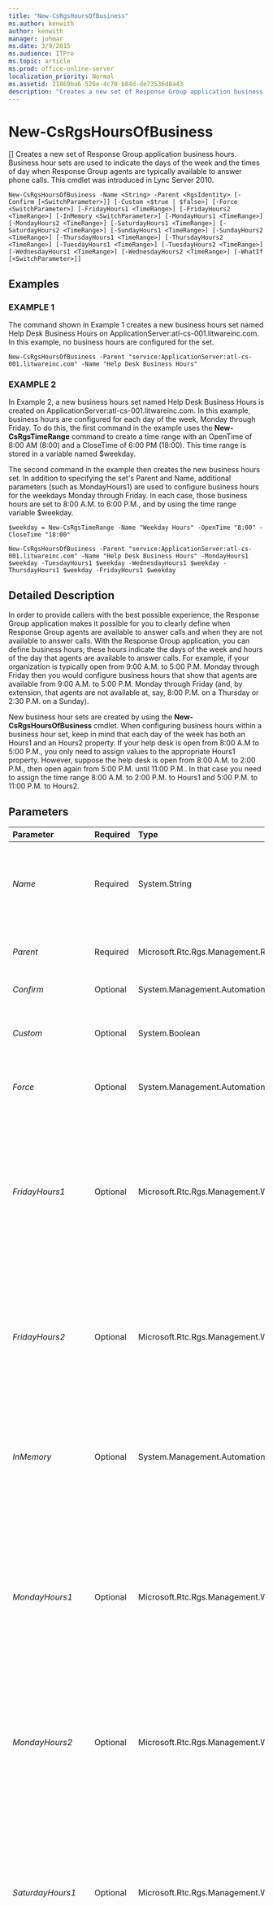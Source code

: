 ```yaml
---
title: "New-CsRgsHoursOfBusiness"
ms.author: kenwith
author: kenwith
manager: johmar
ms.date: 3/9/2015
ms.audience: ITPro
ms.topic: article
ms.prod: office-online-server
localization_priority: Normal
ms.assetid: 21869ba6-526e-4c70-b84d-de73536d8a43
description: "Creates a new set of Response Group application business hours. Business hour sets are used to indicate the days of the week and the times of day when Response Group agents are typically available to answer phone calls. This cmdlet was introduced in Lync Server 2010."
---
```


# New-CsRgsHoursOfBusiness
[]
Creates a new set of Response Group application business hours. Business hour sets are used to indicate the days of the week and the times of day when Response Group agents are typically available to answer phone calls. This cmdlet was introduced in Lync Server 2010.
  
```
New-CsRgsHoursOfBusiness -Name <String> -Parent <RgsIdentity> [-Confirm [<SwitchParameter>]] [-Custom <$true | $false>] [-Force <SwitchParameter>] [-FridayHours1 <TimeRange>] [-FridayHours2 <TimeRange>] [-InMemory <SwitchParameter>] [-MondayHours1 <TimeRange>] [-MondayHours2 <TimeRange>] [-SaturdayHours1 <TimeRange>] [-SaturdayHours2 <TimeRange>] [-SundayHours1 <TimeRange>] [-SundayHours2 <TimeRange>] [-ThursdayHours1 <TimeRange>] [-ThursdayHours2 <TimeRange>] [-TuesdayHours1 <TimeRange>] [-TuesdayHours2 <TimeRange>] [-WednesdayHours1 <TimeRange>] [-WednesdayHours2 <TimeRange>] [-WhatIf [<SwitchParameter>]]
```

## Examples

### EXAMPLE 1

The command shown in Example 1 creates a new business hours set named Help Desk Business Hours on ApplicationServer:atl-cs-001.litwareinc.com. In this example, no business hours are configured for the set.
  
```
New-CsRgsHoursOfBusiness -Parent "service:ApplicationServer:atl-cs-001.litwareinc.com" -Name "Help Desk Business Hours" 
```

### EXAMPLE 2

In Example 2, a new business hours set named Help Desk Business Hours is created on ApplicationServer:atl-cs-001.litwareinc.com. In this example, business hours are configured for each day of the week, Monday through Friday. To do this, the first command in the example uses the **New-CsRgsTimeRange** command to create a time range with an OpenTime of 8:00 AM (8:00) and a CloseTime of 6:00 PM (18:00). This time range is stored in a variable named $weekday.
  
The second command in the example then creates the new business hours set. In addition to specifying the set's Parent and Name, additional parameters (such as MondayHours1) are used to configure business hours for the weekdays Monday through Friday. In each case, those business hours are set to 8:00 A.M. to 6:00 P.M., and by using the time range variable $weekday.
  
```
$weekday = New-CsRgsTimeRange -Name "Weekday Hours" -OpenTime "8:00" -CloseTime "18:00" 

New-CsRgsHoursOfBusiness -Parent "service:ApplicationServer:atl-cs-001.litwareinc.com" -Name "Help Desk Business Hours" -MondayHours1 $weekday -TuesdayHours1 $weekday -WednesdayHours1 $weekday -ThursdayHours1 $weekday -FridayHours1 $weekday
```

## Detailed Description

In order to provide callers with the best possible experience, the Response Group application makes it possible for you to clearly define when Response Group agents are available to answer calls and when they are not available to answer calls. With the Response Group application, you can define business hours; these hours indicate the days of the week and hours of the day that agents are available to answer calls. For example, if your organization is typically open from 9:00 A.M. to 5:00 P.M. Monday through Friday then you would configure business hours that show that agents are available from 9:00 A.M. to 5:00 P.M. Monday through Friday (and, by extension, that agents are not available at, say, 8:00 P.M. on a Thursday or 2:30 P.M. on a Sunday).
  
New business hour sets are created by using the **New-CsRgsHoursOfBusiness** cmdlet. When configuring business hours within a business hour set, keep in mind that each day of the week has both an Hours1 and an Hours2 property. If your help desk is open from 8:00 A.M to 5:00 P.M., you only need to assign values to the appropriate Hours1 property. However, suppose the help desk is open from 8:00 A.M. to 2:00 P.M., then open again from 5:00 P.M. until 11:00 P.M.. In that case you need to assign the time range 8:00 A.M. to 2:00 P.M. to Hours1 and 5:00 P.M. to 11:00 P.M. to Hours2.
  
## Parameters

|**Parameter**|**Required**|**Type**|**Description**|
|:-----|:-----|:-----|:-----|
| _Name_ <br/> |Required  <br/> |System.String  <br/> |Unique name to be assigned to the business hours set. The combination of the Parent property and the Name property enables you to uniquely identify business hour sets without having to refer to the collection's globally unique identifier (GUID).  <br/> |
| _Parent_ <br/> |Required  <br/> |Microsoft.Rtc.Rgs.Management.RgsIdentity  <br/> |Service where the new business hours set will be hosted. For example:  `-Parent "service:ApplicationServer:atl-cs-001.litwareinc.com"`.  <br/> |
| _Confirm_ <br/> |Optional  <br/> |System.Management.Automation.SwitchParameter  <br/> |Prompts you for confirmation before executing the command.  <br/> |
| _Custom_ <br/> |Optional  <br/> |System.Boolean  <br/> |If set to True, the business hours can only be used by the specified workflow. If set to False (the default value) the business hours can be shared among multiple workflows.  <br/> |
| _Force_ <br/> |Optional  <br/> |System.Management.Automation.SwitchParameter  <br/> |Suppresses the display of any non-fatal error message that might occur when running the command.  <br/> |
| _FridayHours1_ <br/> |Optional  <br/> |Microsoft.Rtc.Rgs.Management.WritableSettings.TimeRange  <br/> |First set of opening and closing times for Friday. If your organization is open from, say, 9:00 A.M. to 5:00 P.M. every Friday then you will only need to configure a single time range. However, if your organization is open from 8:00 A.M. to noon, closes for an hour lunch, then is open again from 1:00 P.M. to 5:00 P.M., you will need to create two time ranges for Friday.  <br/> If your organization is closed on Fridays, then do not configure a value for either FridayHours1 or FridayHours2.  <br/> |
| _FridayHours2_ <br/> |Optional  <br/> |Microsoft.Rtc.Rgs.Management.WritableSettings.TimeRange  <br/> |Second set of opening and closing times for Friday. If your organization is open from, say, 9:00 A.M. to 5:00 P.M. every Friday then you will only need to configure a single time range. However, if your organization is open from 8:00 A.M. to noon, closes for an hour lunch, then is open again from 1:00 P.M. to 5:00 P.M., you will need to create two time ranges for Friday.  <br/> |
| _InMemory_ <br/> |Optional  <br/> |System.Management.Automation.SwitchParameter  <br/> |Creates an object reference without actually committing the object as a permanent change. If you assign the output of this cmdlet called with this parameter to a variable, you can make changes to the properties of the object reference and then commit those changes by calling this cmdlet's matching **Set-\<cmdlet\>**. <br/> |
| _MondayHours1_ <br/> |Optional  <br/> |Microsoft.Rtc.Rgs.Management.WritableSettings.TimeRange  <br/> |First set of opening and closing times for Monday. If your organization is open from, say, 9:00 A.M. to 5:00 P.M. every Monday then you will only need to configure a single time range. However, if your organization is open from 8:00 A.M. to noon, closes for an hour lunch, then is open again from 1:00 P.M. to 5:00 P.M., you will need to create two time ranges for Monday.  <br/> If your organization is closed on Mondays, then do not configure a value for either MondayHours1 or MondayHours2.  <br/> |
| _MondayHours2_ <br/> |Optional  <br/> |Microsoft.Rtc.Rgs.Management.WritableSettings.TimeRange  <br/> |Second set of opening and closing times for Monday. If your organization is open from, say, 9:00 A.M. to 5:00 P.M. every Monday then you will only need to configure a single time range. However, if your organization is open from 8:00 A.M. to noon, closes for an hour lunch, then is open again from 1:00 P.M. to 5:00 P.M. you will need to create two time ranges for Monday.  <br/> |
| _SaturdayHours1_ <br/> |Optional  <br/> |Microsoft.Rtc.Rgs.Management.WritableSettings.TimeRange  <br/> |First set of opening and closing times for Saturday. If your organization is open from, say, 9:00 A.M. to 5:00 P.M. every Saturday then you will only need to configure a single time range. However, if your organization is open from 8:00 A.M. to noon, closes for an hour lunch, then is open again from 1:00 P.M. to 5:00 P.M., you will need to create two time ranges for Saturday.  <br/> If your organization is closed on Saturdays, then do not configure a value for either SaturdayHours1 or SaturdayHours2.  <br/> |
| _SaturdayHours2_ <br/> |Optional  <br/> |Microsoft.Rtc.Rgs.Management.WritableSettings.TimeRange  <br/> |Second set of opening and closing times for Saturday. If your organization is open from, say, 9:00 A.M. to 5:00 P.M. every Saturday then you will only need to configure a single time range. However, if your organization is open from 8:00 A.M. to noon, closes for an hour lunch, then is open again from 1:00 P.M. to 5:00 P.M., you will need to create two time ranges for Saturday.  <br/> |
| _SundayHours1_ <br/> |Optional  <br/> |Microsoft.Rtc.Rgs.Management.WritableSettings.TimeRange  <br/> |First set of opening and closing times for Sunday. If your organization is open from, say, 9:00 A.M. to 5:00 P.M. every Sunday then you will only need to configure a single time range. However, if your organization is open from 8:00 AM to noon, closes for an hour lunch, then is open again from 1:00 P.M. to 5:00 P.M., you will need to create two time ranges for Sunday.  <br/> If your organization is closed on Sundays, then do not configure a value for either SundayHours1 or SundayHours2.  <br/> |
| _SundayHours2_ <br/> |Optional  <br/> |Microsoft.Rtc.Rgs.Management.WritableSettings.TimeRange  <br/> |Second set of opening and closing times for Sunday. If your organization is open from, say, 9:00 A.M. to 5:00 P.M. every Sunday then you will only need to configure a single time range. However, if your organization is open from 8:00 A.M. to noon, closes for an hour lunch, then is open again from 1:00 P.M. to 5:00 P.M. you will need to create two time ranges for Sunday.  <br/> |
| _ThursdayHours1_ <br/> |Optional  <br/> |Microsoft.Rtc.Rgs.Management.WritableSettings.TimeRange  <br/> |First set of opening and closing times for Thursday. If your organization is open from, say, 9:00 A.M. to 5:00 P.M. every Thursday then you will only need to configure a single time range. However, if your organization is open from 8:00 A.M. to noon, closes for an hour lunch, then is open again from 1:00 P.M. to 5:00 P.M., you will need to create two time ranges for Thursday.  <br/> If your organization is closed on Thursdays, then do not configure a value for either ThursdayHours1 or ThursdayHours2.  <br/> |
| _ThursdayHours2_ <br/> |Optional  <br/> |Microsoft.Rtc.Rgs.Management.WritableSettings.TimeRange  <br/> |Second set of opening and closing times for Thursday. If your organization is open from, say, 9:00 A.M. to 5:00 P.M. every Thursday then you will only need to configure a single time range. However, if your organization is open from 8:00 A.M. to noon, closes for an hour lunch, then is open again from 1:00 P.M. to 5:00 P.M., you will need to create two time ranges for Thursday.  <br/> |
| _TuesdayHours1_ <br/> |Optional  <br/> |Microsoft.Rtc.Rgs.Management.WritableSettings.TimeRange  <br/> |First set of opening and closing times for Tuesday. If your organization is open from, say, 9:00 A.M. to 5:00 P.M. every Tuesday then you will only need to configure a single time range. However, if your organization is open from 8:00 A.M. to noon, closes for an hour lunch, then is open again from 1:00 P.M. to 5:00 P.M., you will need to create two time ranges for Tuesday.  <br/> If your organization is closed on Tuesdays, then do not configure a value for either TuesdayHours1 or TuesdayHours2.  <br/> |
| _TuesdayHours2_ <br/> |Optional  <br/> |Microsoft.Rtc.Rgs.Management.WritableSettings.TimeRange  <br/> |Second set of opening and closing times for Tuesday. If your organization is open from, say, 9:00 A.M. to 5:00 P.M. every Tuesday then you will only need to configure a single time range. However, if your organization is open from 8:00 A.M. to noon, closes for an hour lunch, then is open again from 1:00 P.M. to 5:00 P.M., you will need to create two time ranges for Tuesday.  <br/> |
| _WednesdayHours1_ <br/> |Optional  <br/> |Microsoft.Rtc.Rgs.Management.WritableSettings.TimeRange  <br/> |First set of opening and closing times for Wednesday. If your organization is open from, say, 9:00 A.M. to 5:00 P.M. every Wednesday then you will only need to configure a single time range. However, if your organization is open from 8:00 A.M. to noon, closes for an hour lunch, then is open again from 1:00 P.M. to 5:00 P.M., you will need to create two time ranges for Wednesday.  <br/> If your organization is closed on Wednesday, then do not configure a value for either WednesdayHours1 or WednesdayHours2.  <br/> |
| _WednesdayHours2_ <br/> |Optional  <br/> |Microsoft.Rtc.Rgs.Management.WritableSettings.TimeRange  <br/> |Second set of opening and closing times for Wednesday. If your organization is open from, say, 9:00 A.M. to 5:00 P.M. every Wednesday then you will only need to configure a single time range. However, if your organization is open from 8:00 A.M. to noon, closes for an hour lunch, then is open again from 1:00 P.M. to 5:00 P.M., you will need to create two time ranges for Wednesday.  <br/> |
| _WhatIf_ <br/> |Optional  <br/> |System.Management.Automation.SwitchParameter  <br/> |Describes what would happen if you executed the command without actually executing the command.  <br/> |
   
## Input Types

None. **New-CsRgsHoursOfBusiness** does not accept pipelined input.
  
## Return Types

Creates new instances of the Microsoft.Rtc.Rgs.Management.WritableSettings.BusinessHours object.
  
## See also

#### 

[Get-CsRgsHoursOfBusiness](get-csrgshoursofbusiness.md)
  
[New-CsRgsTimeRange](new-csrgstimerange.md)
  
[Remove-CsRgsHoursOfBusiness](remove-csrgshoursofbusiness.md)
  
[Set-CsRgsHoursOfBusiness](set-csrgshoursofbusiness.md)

